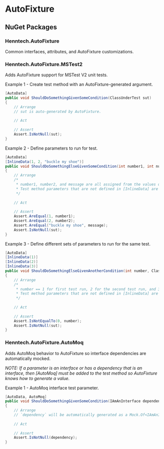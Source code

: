 # AutoFixture
## NuGet Packages
### Henntech.AutoFixture
Common interfaces, attributes, and AutoFixture customizations. 


### Henntech.AutoFixture.MSTest2
Adds AutoFixture support for MSTest V2 unit tests.

Example 1 - Create test method with an AutoFixture-generated argument.
```csharp
[AutoData]
public void ShouldDoSomethingGivenSomeCondition(ClassUnderTest sut)
{
    // Arrange
    // sut is auto-generated by AutoFixture.
    
    // Act
    
    // Assert
    Assert.IsNotNull(sut);
}
```

Example 2 - Define parameters to run for test.
```csharp
[AutoData]
[InlineData(1, 2, "buckle my shoe")]
public void ShouldDoSomethingElseGivenSomeCondition(int number1, int number2, string message, ClassUnderTest sut)
{
    // Arrange
    /*
     * number1, number2, and message are all assigned from the values defined in the [InlineData] attribute. 
     * Test method parameters that are not defined in [InlineData] are auto-generated by AutoFixture.
     */
    
    // Act
    
    // Assert
    Assert.AreEqual(1, number1);
    Assert.AreEqual(2, number2);
    Assert.AreEqual("buckle my shoe", message);
    Assert.IsNotNull(sut);
}
```

Example 3 - Define different sets of parameters to run for the same test.
```csharp
[AutoData]
[InlineData(1)]
[InlineData(2)]
[InlineData(3)]
public void ShouldDoSomethingElseGivenAnotherCondition(int number, ClassUnderTest sut)
{
    // Arrange
    /*
     * number == 1 for first test run, 2 for the second test run, and 3 for the third test run.
     * Test method parameters that are not defined in [InlineData] are auto-generated by AutoFixture.
     */
    
    // Act
    
    // Assert
    Assert.IsNotEqualTo(0, number);
    Assert.IsNotNull(sut);
}
```

### Henntech.AutoFixture.AutoMoq
Adds AutoMoq behavior to AutoFixture so interface dependencies are automatically mocked.

_NOTE: If a parameter is an interface or has a dependency that is an interface, then [AutoMoq] must be added to the test method so AutoFixture knows how to generate a value._

Example 1 - AutoMoq interface test parameter.
```csharp
[AutoData, AutoMoq]
public void ShouldDoSomethingGivenSomeCondition(IAmAnInterface dependency, ClassUnderTest sut)
{
    // Arrange
    // `dependency` will be automatically generated as a Mock.Of<IAmAnInterface>() instance.
 
    // Act
    
    // Assert
    Assert.IsNotNull(dependency);
}

